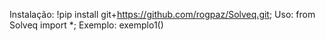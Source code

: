 Instalação: !pip install git+https://github.com/rogpaz/Solveq.git;
Uso: from Solveq import *;
Exemplo: exemplo1()
